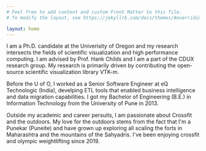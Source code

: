 ```yaml
---
# Feel free to add content and custom Front Matter to this file.
# To modify the layout, see https://jekyllrb.com/docs/themes/#overriding-theme-defaults

layout: home
---
```


I am a Ph.D. candidate at the Univerisity of Oregon and my research intersects the
fields of scientific visualization and high performance computing. I am advised by
Prof. Hank Childs and I am a part of the CDUX research group. My research is primarily
driven by contributing the open-source scientific visualization library VTK-m.

Before the U of O, I worked as a Senior Software Engineer at eQ Technologic (India),
develping ETL tools that enabled business intelligence and data migration capabilities.
I got my Bachelor of Engineering (B.E.) in Information Technology from the University of Pune in 2013.

Outside my academic and career persuits, I am passionate about Crossfit and the outdoors.
My love for the outdoors stems from the fact that I'm a Punekar (Puneite) and have grown up exploring
all scaling the forts in Maharashtra and the mountains of the Sahyadris.
I've been enjoying crossfit and olympic weightlifting since 2019.
